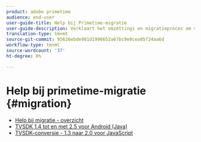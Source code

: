 ```yaml
---
product: adobe primetime
audience: end-user
user-guide-title: Help bij Primetime-migratie
user-guide-description: Verklaart het omzettings en migratieproces om van uw bestaande Reeks van de TVSDK van Primetime aan de volgende-generatiereeks over te gaan.
translation-type: tm+mt
source-git-commit: 95626ebde981d1996652a67bc9e0cea05f24aa6d
workflow-type: tm+mt
source-wordcount: '37'
ht-degree: 0%

---
```



# Help bij primetime-migratie {#migration}

+ [Help bij migratie - overzicht](home.md)
+ [TVSDK 1.4 tot en met 2.5 voor Android (Java)](tvsdk-14-25-android.md)
+ [TVSDK-conversie - 1.3 naar 2.0 voor JavaScript](tvsdk-13-to-20-for-javascript.md)
